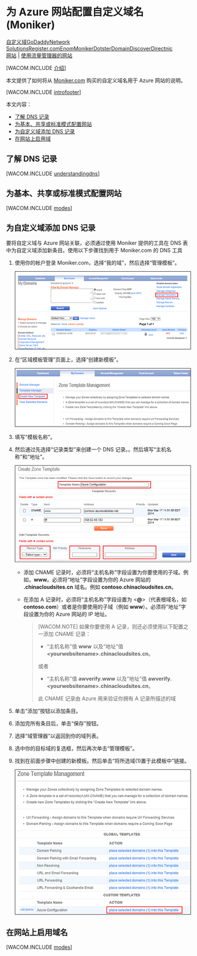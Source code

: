 <properties title="Learn how to configure an Azure web site to use a domain name registered with Moniker" pageTitle="Configure a Moniker domain name for an Azure web site" metaKeywords="Azure, Azure Web Sites, domain name" description="Learn how to configure an Azure web site to use a domain name registered with Moniker" services="web-sites" documentationCenter="" authors="larryfr,jroth" />
<tags ms.service="web-sites"
    ms.date=""
    wacn.date="04/11/2015"
    />

# 为 Azure 网站配置自定义域名 (Moniker)

<div class="dev-center-tutorial-selector sublanding"><a href="/zh-cn/documentation/articles/web-sites-custom-domain-name" title="自定义域">自定义域</a><a href="/zh-cn/documentation/articles/web-sites-godaddy-custom-domain-name" title="GoDaddy">GoDaddy</a><a href="/zh-cn/documentation/articles/web-sites-network-solutions-custom-domain-name" title="Network Solutions">Network Solutions</a><a href="/zh-cn/documentation/articles/web-sites-registerdotcom-custom-domain-name" title="Register.com">Register.com</a><a href="/zh-cn/documentation/articles/web-sites-enom-custom-domain-name" title="Enom">Enom</a><a href="/zh-cn/documentation/articles/web-sites-moniker-custom-domain-name" title="Moniker" class="current">Moniker</a><a href="/zh-cn/documentation/articles/web-sites-dotster-custom-domain-name" title="Dotster">Dotster</a><a href="/zh-cn/documentation/articles/web-sites-domaindiscover-custom-domain-name" title="DomainDiscover">DomainDiscover</a><a href="/zh-cn/documentation/articles/web-sites-directnic-custom-domain-name" title="Directnic">Directnic</a></div>

<div class="dev-center-tutorial-subselector"><a href="/zh-cn/documentation/articles/web-sites-moniker-custom-domain-name/" title="网站" class="current">网站</a> | <a href="/zh-cn/documentation/articles/web-sites-moniker-traffic-manager-custom-domain-name/" title="使用流量管理器的网站">使用流量管理器的网站</a></div>

[WACOM.INCLUDE [介绍][介绍]]

本文提供了如何将从 [Moniker.com][Moniker.com] 购买的自定义域名用于 Azure 网站的说明。

[WACOM.INCLUDE [introfooter][introfooter]]

本文内容：

-   [了解 DNS 记录][了解 DNS 记录]
-   [为基本、共享或标准模式配置网站][为基本、共享或标准模式配置网站]
-   [为自定义域添加 DNS 记录][为自定义域添加 DNS 记录]
-   [在网站上启用域][在网站上启用域]

## <a name="understanding-records"></a>了解 DNS 记录

[WACOM.INCLUDE [understandingdns][understandingdns]]

## <a name="bkmk_configsharedmode"></a>为基本、共享或标准模式配置网站

[WACOM.INCLUDE [modes][modes]]

<a name="bkmk_configurecname"></a>

## 为自定义域添加 DNS 记录

</p>
要将自定义域与 Azure 网站关联，必须通过使用 Moniker 提供的工具在 DNS 表中为自定义域添加新条目。使用以下步骤找到用于 Moniker.com 的 DNS 工具

1.  使用你的帐户登录 Moniker.com，选择“我的域”，然后选择“管理模板”。

    ![Moniker 的“我的域”页面][Moniker 的“我的域”页面]

2.  在“区域模板管理”页面上，选择“创建新模板”。

    ![Moniker 区域模板管理][Moniker 区域模板管理]

3.  填写“模板名称”。

4.  然后通过先选择“记录类型”来创建一个 DNS 记录。。然后填写“主机名称”和“地址”。

    ![Moniker 创建区域模板][Moniker 创建区域模板]

    -   添加 CNAME 记录时，必须将“主机名称”字段设置为你要使用的子域。例如，**www**。必须将“地址”字段设置为你的 Azure 网站的 **.chinacloudsites.cn** 域名。例如 **contoso.chinacloudsites.cn**。

    -   在添加 A 记录时，必须将“主机名称”字段设置为 <**@**>（代表根域名，如 **contoso.com**）或者是你要使用的子域（例如 **www**）。必须将“地址”字段设置为你的 Azure 网站的 IP 地址。

        > [WACOM.NOTE] 如果你要使用 A 记录，则还必须使用以下配置之一添加 CNAME 记录：
        >
        > -   “主机名称”值 **www** 以及“地址”值 **\<yourwebsitename\>.chinacloudsites.cn**。
        >
        > 或者
        >
        > -   “主机名称”值 **awverify.www** 以及“地址”值 **awverify.\<yourwebsitename\>.chinacloudsites.cn**。
        >
        > 此 CNAME 记录由 Azure 用来验证你拥有 A 记录所描述的域

5.  单击“添加”按钮以添加条目。

6.  添加完所有条目后，单击“保存”按钮。

7.  选择“域管理器”以返回到你的域列表。

8.  选中你的目标域的复选框，然后再次单击“管理模板”。

9.  找到在前面步骤中创建的新模板。然后单击“将所选域(1)置于此模板中”链接。

    ![Moniker 创建区域模板][1]

## <a name="enabledomain"></a>在网站上启用域名

[WACOM.INCLUDE [modes][2]]

  [自定义域]: /zh-cn/documentation/articles/web-sites-custom-domain-name "自定义域"
  [GoDaddy]: /zh-cn/documentation/articles/web-sites-godaddy-custom-domain-name "GoDaddy"
  [Network Solutions]: /zh-cn/documentation/articles/web-sites-network-solutions-custom-domain-name "Network Solutions"
  [Register.com]: /zh-cn/documentation/articles/web-sites-registerdotcom-custom-domain-name "Register.com"
  [Enom]: /zh-cn/documentation/articles/web-sites-enom-custom-domain-name "Enom"
  [Moniker]: /zh-cn/documentation/articles/web-sites-moniker-custom-domain-name "Moniker"
  [Dotster]: /zh-cn/documentation/articles/web-sites-dotster-custom-domain-name "Dotster"
  [DomainDiscover]: /zh-cn/documentation/articles/web-sites-domaindiscover-custom-domain-name "DomainDiscover"
  [Directnic]: /zh-cn/documentation/articles/web-sites-directnic-custom-domain-name "Directnic"
  [网站]: /zh-cn/documentation/articles/web-sites-moniker-custom-domain-name/ "网站"
  [使用流量管理器的网站]: /zh-cn/documentation/articles/web-sites-moniker-traffic-manager-custom-domain-name/ "使用流量管理器的网站"
  [介绍]: ../includes/custom-dns-web-site-intro.md
  [Moniker.com]: https://moniker.com
  [introfooter]: ../includes/custom-dns-web-site-intro-notes.md
  [了解 DNS 记录]: #understanding-records
  [为基本、共享或标准模式配置网站]: #bkmk_configsharedmode
  [为自定义域添加 DNS 记录]: #bkmk_configurecname
  [在网站上启用域]: #enabledomain
  [understandingdns]: ../includes/custom-dns-web-site-understanding-dns-raw.md
  [modes]: ../includes/custom-dns-web-site-modes.md
  [Moniker 的“我的域”页面]: .\media\web-sites-moniker-custom-domain-name\Moniker_MyDomains.png
  [Moniker 区域模板管理]: .\media\web-sites-moniker-custom-domain-name\Moniker_ZoneManager.png
  [Moniker 创建区域模板]: .\media\web-sites-moniker-custom-domain-name\Moniker_CreateZoneTemplate.png
  [1]: .\media\web-sites-moniker-custom-domain-name\Moniker_ZoneAssignment.png
  [2]: ../includes/custom-dns-web-site-enable-on-web-site.md
